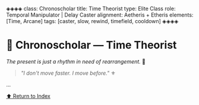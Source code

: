 ◈◈◈◈
class: Chronoscholar
title: Time Theorist
type: Elite Class
role: Temporal Manipulator | Delay Caster
alignment: Aetheris + Etheris
elements: [Time, Arcane]
tags: [caster, slow, rewind, timefield, cooldown]
◈◈◈◈

# 🧿 Chronoscholar — Time Theorist  
*The present is just a rhythm in need of rearrangement.* 🔱

> *"I don't move faster. I move *before*."* ⚜️

...

[⬆️ Return to Index](/index.html)